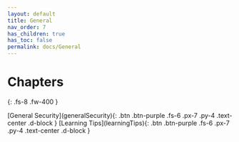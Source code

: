 ```yaml
---
layout: default
title: General
nav_order: 7
has_children: true
has_toc: false
permalink: docs/General
---
```


# Chapters
{: .fs-8 .fw-400 }

<div class="code-example" markdown="1">

<span>
[General Security](generalSecurity){: .btn .btn-purple .fs-6 .px-7 .py-4 .text-center .d-block }
</span>

<span>
[Learning Tips](learningTips){: .btn .btn-purple .fs-6 .px-7 .py-4 .text-center .d-block }
</span>
</div>
